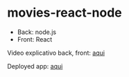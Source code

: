 # movies-react-node

- Back: node.js
- Front: React


Video explicativo back, front: [aqui](https://drive.google.com/file/d/16Jqnhe3owrOVebnsQRURm30U4a_umIwy/view?usp=sharing)

Deployed app: [aqui](https://movies-react-node-frontend.onrender.com)


